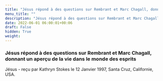 ```yaml
---
title: "Jésus répond à des questions sur Rembrant et Marc Chagall, donnant un aperçu de la vie dans le monde des esprits"
menu_title: ""
description: "Jésus répond à des questions sur Rembrant et Marc Chagall, donnant un aperçu de la vie dans le monde des esprits"
date: 2022-06-01 06:00:01+00:06
draft: False
hidden: True
weight:
---
```

### Jésus répond à des questions sur Rembrant et Marc Chagall, donnant un aperçu de la vie dans le monde des esprits

Jésus - reçu par Kathryn Stokes le 12 Janvier 1997, Santa Cruz, Californie, USA.



